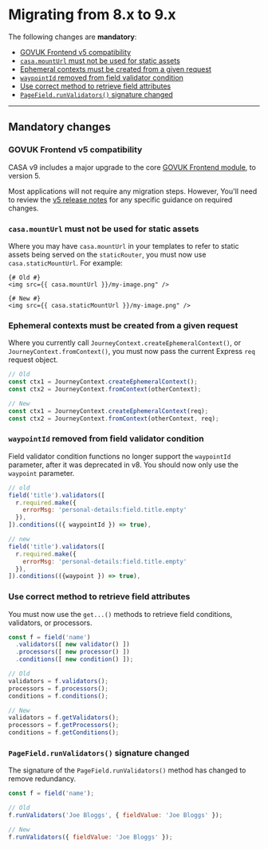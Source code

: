 # Migrating from 8.x to 9.x

The following changes are **mandatory**:

- [GOVUK Frontend v5 compatibility](#govuk-frontend-v5-compatibility)
- [`casa.mountUrl` must not be used for static assets](#casamounturl-must-not-be-used-for-static-assets)
- [Ephemeral contexts must be created from a given request](#ephemeral-contexts-must-be-created-from-a-given-request)
- [`waypointId` removed from field validator condition](#waypointid-removed-from-field-validator-condition)
- [Use correct method to retrieve field attributes](#use-correct-method-to-retrieve-field-attributes)
- [`PageField.runValidators()` signature changed](#pagefieldrunvalidators-signature-changed)

--------------------------------------------------------------------------------

## Mandatory changes

### GOVUK Frontend v5 compatibility

CASA v9 includes a major upgrade to the core [GOVUK Frontend module](https://github.com/alphagov/govuk-frontend), to version 5.

Most applications will not require any migration steps. However, You'll need to review the [v5 release notes](https://github.com/alphagov/govuk-frontend/releases/tag/v5.0.0) for any specific guidance on required changes.

### `casa.mountUrl` must not be used for static assets

Where you may have `casa.mountUrl` in your templates to refer to static assets being served on the `staticRouter`, you must now use `casa.staticMountUrl`. For example:

```jinja
{# Old #}
<img src={{ casa.mountUrl }}/my-image.png" />

{# New #}
<img src={{ casa.staticMountUrl }}/my-image.png" />
```

### Ephemeral contexts must be created from a given request

Where you currently call `JourneyContext.createEphemeralContext()`, or `JourneyContext.fromContext()`, you must now pass the current Express `req` request object.

```js
// Old
const ctx1 = JourneyContext.createEphemeralContext();
const ctx2 = JourneyContext.fromContext(otherContext);

// New
const ctx1 = JourneyContext.createEphemeralContext(req);
const ctx2 = JourneyContext.fromContext(otherContext, req);
```

### `waypointId` removed from field validator condition

Field validator condition functions no longer support the `waypointId` parameter, after it was deprecated in v8. You should now only use the `waypoint` parameter.

```javascript
// old
field('title').validators([
  r.required.make({
    errorMsg: 'personal-details:field.title.empty'
  }),
]).conditions(({ waypointId }) => true),
```

```javascript
// new
field('title').validators([
  r.required.make({
    errorMsg: 'personal-details:field.title.empty'
  }),
]).conditions(({waypoint }) => true),
```

### Use correct method to retrieve field attributes

You must now use the `get...()` methods to retrieve field conditions, validators, or processors.

```js
const f = field('name')
  .validators([ new validator() ])
  .processors([ new processor() ])
  .conditions([ new condition() ]);

// Old
validators = f.validators();
processors = f.processors();
conditions = f.conditions();

// New
validators = f.getValidators();
processors = f.getProcessors();
conditions = f.getConditions();
```

### `PageField.runValidators()` signature changed

The signature of the `PageField.runValidators()` method has changed to remove redundancy.

```js
const f = field('name');

// Old
f.runValidators('Joe Bloggs', { fieldValue: 'Joe Bloggs' });

// New
f.runValidators({ fieldValue: 'Joe Bloggs' });
```
